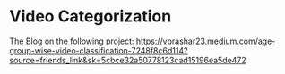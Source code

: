 # Video Categorization
The Blog on the following project: 
https://vprashar23.medium.com/age-group-wise-video-classification-7248f8c6d114?source=friends_link&sk=5cbce32a50778123cad15196ea5de472
